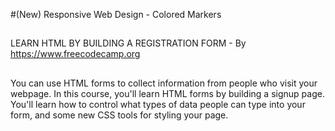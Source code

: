 #(New) Responsive Web Design - Colored Markers
##
LEARN HTML BY BUILDING A REGISTRATION FORM - By https://www.freecodecamp.org
##
You can use HTML forms to collect information from people who visit your webpage.
In this course, you'll learn HTML forms by building a signup page. 
You'll learn how to control what types of data people can type into your form, and some new CSS tools for styling your page.
